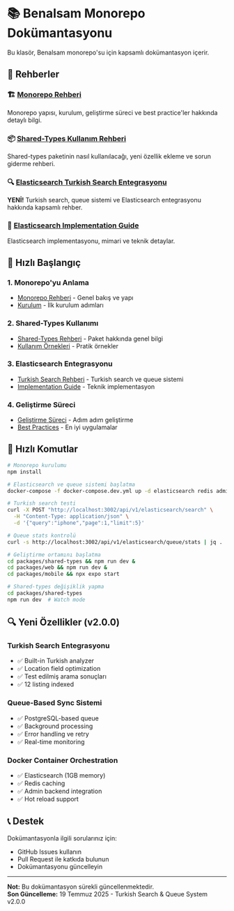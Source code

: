 # 📚 Benalsam Monorepo Dokümantasyonu

Bu klasör, Benalsam monorepo'su için kapsamlı dokümantasyon içerir.

## 📖 Rehberler

### 🏗️ [Monorepo Rehberi](./MONOREPO_GUIDE.md)
Monorepo yapısı, kurulum, geliştirme süreci ve best practice'ler hakkında detaylı bilgi.

### 📦 [Shared-Types Kullanım Rehberi](./SHARED_TYPES_GUIDE.md)
Shared-types paketinin nasıl kullanılacağı, yeni özellik ekleme ve sorun giderme rehberi.

### 🔍 [Elasticsearch Turkish Search Entegrasyonu](./ELASTICSEARCH_TURKISH_SEARCH_INTEGRATION.md)
**YENİ!** Turkish search, queue sistemi ve Elasticsearch entegrasyonu hakkında kapsamlı rehber.

### 🚀 [Elasticsearch Implementation Guide](./ELASTICSEARCH_IMPLEMENTATION_GUIDE.md)
Elasticsearch implementasyonu, mimari ve teknik detaylar.

## 🎯 Hızlı Başlangıç

### 1. Monorepo'yu Anlama
- [Monorepo Rehberi](./MONOREPO_GUIDE.md#genel-bakış) - Genel bakış ve yapı
- [Kurulum](./MONOREPO_GUIDE.md#kurulum) - İlk kurulum adımları

### 2. Shared-Types Kullanımı
- [Shared-Types Rehberi](./SHARED_TYPES_GUIDE.md#genel-bakış) - Paket hakkında genel bilgi
- [Kullanım Örnekleri](./SHARED_TYPES_GUIDE.md#kullanım-örnekleri) - Pratik örnekler

### 3. Elasticsearch Entegrasyonu
- [Turkish Search Rehberi](./ELASTICSEARCH_TURKISH_SEARCH_INTEGRATION.md#genel-bakış) - Turkish search ve queue sistemi
- [Implementation Guide](./ELASTICSEARCH_IMPLEMENTATION_GUIDE.md#faz-1-shared-types--elasticsearch-service) - Teknik implementasyon

### 4. Geliştirme Süreci
- [Geliştirme Süreci](./MONOREPO_GUIDE.md#geliştirme-süreci) - Adım adım geliştirme
- [Best Practices](./MONOREPO_GUIDE.md#best-practices) - En iyi uygulamalar

## 🚀 Hızlı Komutlar

```bash
# Monorepo kurulumu
npm install

# Elasticsearch ve queue sistemi başlatma
docker-compose -f docker-compose.dev.yml up -d elasticsearch redis admin-backend

# Turkish search testi
curl -X POST "http://localhost:3002/api/v1/elasticsearch/search" \
  -H "Content-Type: application/json" \
  -d '{"query":"iphone","page":1,"limit":5}'

# Queue stats kontrolü
curl -s http://localhost:3002/api/v1/elasticsearch/queue/stats | jq .

# Geliştirme ortamını başlatma
cd packages/shared-types && npm run dev &
cd packages/web && npm run dev &
cd packages/mobile && npx expo start

# Shared-types değişiklik yapma
cd packages/shared-types
npm run dev  # Watch mode
```

## 🔍 Yeni Özellikler (v2.0.0)

### Turkish Search Entegrasyonu
- ✅ Built-in Turkish analyzer
- ✅ Location field optimization
- ✅ Test edilmiş arama sonuçları
- ✅ 12 listing indexed

### Queue-Based Sync Sistemi
- ✅ PostgreSQL-based queue
- ✅ Background processing
- ✅ Error handling ve retry
- ✅ Real-time monitoring

### Docker Container Orchestration
- ✅ Elasticsearch (1GB memory)
- ✅ Redis caching
- ✅ Admin backend integration
- ✅ Hot reload support

## 📞 Destek

Dokümantasyonla ilgili sorularınız için:
- GitHub Issues kullanın
- Pull Request ile katkıda bulunun
- Dokümantasyonu güncelleyin

---

**Not:** Bu dokümantasyon sürekli güncellenmektedir.  
**Son Güncelleme:** 19 Temmuz 2025 - Turkish Search & Queue System v2.0.0